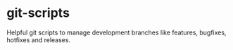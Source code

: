# git-scripts
Helpful git scripts to manage development branches like features, bugfixes, hotfixes and releases.
